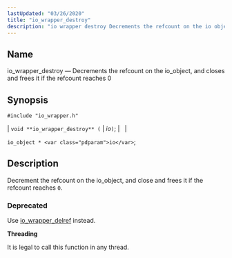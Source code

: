```yaml
---
lastUpdated: "03/26/2020"
title: "io_wrapper_destroy"
description: "io wrapper destroy Decrements the refcount on the io object and closes and frees it if the refcount reaches 0 void io wrapper destroy io io object io Decrement the refcount on the io object and close and frees it if the refcount reaches 0 Use io wrapper delref instead..."
---
```


<a name="apis.io_wrapper_destroy"></a> 
## Name

io_wrapper_destroy — Decrements the refcount on the io_object, and closes and frees it if the refcount reaches 0

## Synopsis

`#include "io_wrapper.h"`

| `void **io_wrapper_destroy** (` | <var class="pdparam">io</var>`)`; |   |

`io_object * <var class="pdparam">io</var>`;<a name="idp53633776"></a> 
## Description

Decrement the refcount on the io_object, and close and frees it if the refcount reaches `0`.

### Deprecated

Use [io_wrapper_delref](/momentum/3/3-api/apis-io-wrapper-delref) instead.

**<a name="idp53637568"></a> Threading**

It is legal to call this function in any thread.